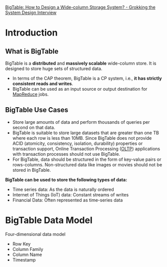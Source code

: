 [BigTable: How to Design a Wide-column Storage System? - Grokking the System Design Interview ](https://www.educative.io/courses/grokking-adv-system-design-intvw/mEG04BK3M79)

# Introduction
## What is BigTable
BigTable is a **distributed** and **massively scalable** wide-column store. It is designed to store huge sets of structured data.
 -	In terms of the CAP theorem, BigTable is a CP system, i.e., **it has strictly consistent reads and writes**.
 -	BigTable can be used as an input source or output destination for [MapReduce](https://hadoop.apache.org/docs/r1.2.1/mapred_tutorial.html) jobs.

## BigTable Use Cases
 - Store large amounts of data and perform thousands of queries per second on that data.
 -	BigTable is suitable to store large datasets that are greater than one TB where each row is less than 10MB. Since BigTable does not provide ACID (atomicity, consistency, isolation, durability) properties or transaction support, Online Transaction Processing ([OLTP](https://en.wikipedia.org/wiki/Online_transaction_processing)) applications with transaction processes should not use BigTable.
 -	For BigTable, data should be structured in the form of key-value pairs or rows-columns. Non-structured data like images or movies should not be stored in BigTable.

**BigTable can be used to store the following types of data:**
 -  Time series data: As the data is naturally ordered
 -  Internet of Things (IoT) data: Constant streams of writes
 -  Financial Data: Often represented as time-series data

# BigTable Data Model
Four-dimensional data model
- Row Key
- Column Family
- Column Name
- Timestamp
<!--stackedit_data:
eyJoaXN0b3J5IjpbLTEyNTMwOTgzMF19
-->